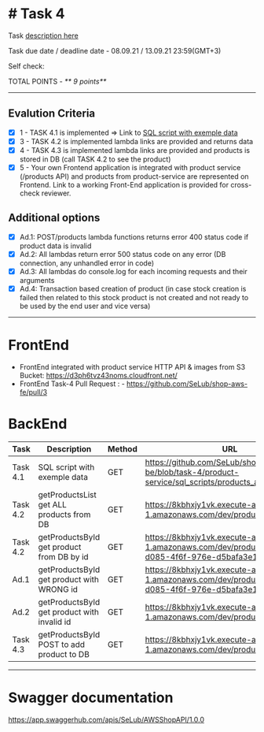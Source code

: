 # # __Task 4__

Task [description here](https://github.com/EPAM-JS-Competency-center/cloud-development-course-initial/blob/main/task4-integration-with-database/task.md)

Task due date / deadline date - 08.09.21 / 13.09.21 23:59(GMT+3)

Self check:
 
 TOTAL POINTS - _** 9 points**_
 
-----------
## __Evalution Criteria__

- [x] 1 - TASK 4.1 is implemented => Link to [SQL script with exemple data](https://github.com/SeLub/shop-aws-be/blob/task-4/product-service/sql_scripts/products_and_stocks.sql)
- [x] 3 - TASK 4.2 is implemented lambda links are provided and returns data
- [x] 4 - TASK 4.3 is implemented lambda links are provided and products is stored in DB (call TASK 4.2 to see the product)
- [x] 5 - Your own Frontend application is integrated with product service (/products API) and products from product-service are represented on Frontend. Link to a working Front-End application is provided for cross-check reviewer.

## __Additional options__

- [x] Ad.1: POST/products lambda functions returns error 400 status code if product data is invalid
- [x] Ad.2: All lambdas return error 500 status code on any error (DB connection, any unhandled error in code)
- [x] Ad.3: All lambdas do console.log for each incoming requests and their arguments
- [x] Ad.4: Transaction based creation of product (in case stock creation is failed then related to this stock product is not created and not ready to be used by the end user and vice versa)
------------
# __FrontEnd__

* FrontEnd integrated with product service HTTP API & images from S3 Bucket: https://d3ph6tvz43noms.cloudfront.net/ 
* FrontEnd Task-4 Pull Request : - https://github.com/SeLub/shop-aws-fe/pull/3

# __BackEnd__

Task   | Description | Method | URL 
-------|-------------|--------|-----
Task 4.1 | SQL script with exemple data | GET | https://github.com/SeLub/shop-aws-be/blob/task-4/product-service/sql_scripts/products_and_stocks.sql
Task 4.2 | getProductsList get ALL products from DB | GET | https://8kbhxjy1vk.execute-api.eu-central-1.amazonaws.com/dev/products
Task 4.2 | getProductsById get product from DB by id | GET | https://8kbhxjy1vk.execute-api.eu-central-1.amazonaws.com/dev/products/830be059-d085-4f6f-976e-d5bafa3e1162
Ad.1 | getProductsById get product with WRONG id | GET | https://8kbhxjy1vk.execute-api.eu-central-1.amazonaws.com/dev/products/830be059-d085-4f6f-976e-d5bafa3e1165
Ad.2 | getProductsById get product with invalid id | GET | https://8kbhxjy1vk.execute-api.eu-central-1.amazonaws.com/dev/products/777
Task 4.3 | getProductsById POST to add product to DB | GET | https://8kbhxjy1vk.execute-api.eu-central-1.amazonaws.com/dev/products/

------------

# __Swagger documentation__

https://app.swaggerhub.com/apis/SeLub/AWSShopAPI/1.0.0